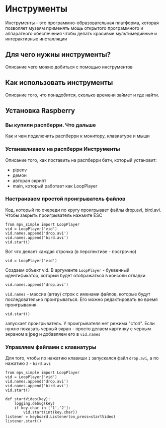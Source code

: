 # Инструменты
Инструменты - это программно-образовательная платформа, которая позволяет музеям применять мощь открытого программного и аппаратного обеспечения чтобы делать красивые мультимедийные и интерактивные инсталляции
## Для чего нужны инструменты?
Описание чего можно добиться с помощью инструментов
## Как использовать инструменты
Описание того, что понадобится, сколько времени займет и где найти.
## Установка Raspberry
### Вы купили распберри. Что дальше
Как и чем подключить распберри к монитору, клавиатуре и мыши
### Устанавливаем на распберри Инструменты
Описание того, как поставить на распберри батч, который установит:
- pipenv
- демон
- авторан скрипт
- main, который работает как LoopPlayer
### Настраиваем простой проигрыватель файлов
Код, который по очереди по кругу проигрывает файлы drop.avi,  bird.avi.
Чтобы закрыть проигрыватель нажмите ESC
```
from mpv_simple import LoopPlayer 
vid = LoopPlayer('vid')
vid.names.append('drop.avi')
vid.names.append('bird.avi')
vid.start()
```
Вот что делает каждая строчка (в перспективе - построчно)
```
vid = LoopPlayer('vid')
```
Создаем объект vid. В аргументе `LoopPlayer` - буквенный идентификатор, который будет отображаться в консоли отладки
```
vid.names.append('drop.avi')
```
`vid.names` - массив (array) строк с именами файлов, которые будут последовательно проигрываться. Его можно редактировать во время проигрывания. 
```
vid.start()
```
запускает проигрыватель. У проигрывателя нет режима "стоп". Если нужно показать черный экран - просто делаем картинку с черным экраном в jpeg и  добавляем его в `vid.names`

### Управляем файлами с клавиатуры
Для того, чтобы по нажатию клавиши `1` запускался файл `drop.avi`, а по нажатию `2` - `bird.avi`
```
from mpv_simple import LoopPlayer 
vid = LoopPlayer('vid')
vid.names.append('drop.avi')
vid.names.append('bird.avi')
vid.start()

def startVideo(key):
    logging.debug(key)
    if key.char in ['1','2']:
        vid.start(int(key.char))
listener = keyboard.Listener(on_press=startVideo)
listener.start()
```

